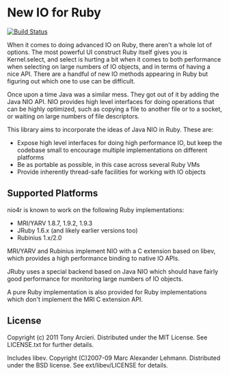 New IO for Ruby
===============
[![Build Status](http://travis-ci.org/tarcieri/nio4r.png)](http://travis-ci.org/tarcieri/nio4r)

When it comes to doing advanced IO on Ruby, there aren't a whole lot of
options. The most powerful UI construct Ruby itself gives you is
Kernel.select, and select is hurting a bit when it comes to both performance
when selecting on large numbers of IO objects, and in terms of having a nice
API. There are a handful of new IO methods appearing in Ruby but figuring
out which one to use can be difficult.

Once upon a time Java was a similar mess. They got out of it by adding the
Java NIO API. NIO provides high level interfaces for doing operations that can
be highly optimized, such as copying a file to another file or to a socket, or
waiting on large numbers of file descriptors.

This library aims to incorporate the ideas of Java NIO in Ruby. These are:

* Expose high level interfaces for doing high performance IO, but keep the
  codebase small to encourage multiple implementations on different platforms
* Be as portable as possible, in this case across several Ruby VMs
* Provide inherently thread-safe facilities for working with IO objects

Supported Platforms
-------------------

nio4r is known to work on the following Ruby implementations:

* MRI/YARV 1.8.7, 1.9.2, 1.9.3
* JRuby 1.6.x (and likely earlier versions too)
* Rubinius 1.x/2.0

MRI/YARV and Rubinius implement NIO with a C extension based on libev, which
provides a high performance binding to native IO APIs.

JRuby uses a special backend based on Java NIO which should have fairly good
performance for monitoring large numbers of IO objects.

A pure Ruby implementation is also provided for Ruby implementations which
don't implement the MRI C extension API.

License
-------

Copyright (c) 2011 Tony Arcieri. Distributed under the MIT License. See
LICENSE.txt for further details.

Includes libev. Copyright (C)2007-09 Marc Alexander Lehmann. Distributed under
the BSD license. See ext/libev/LICENSE for details.
